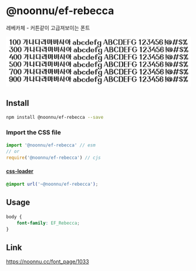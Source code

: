 # @noonnu/ef-rebecca

레베카체 - 커튼같이 고급져보이는 폰트

![example](./example.png)

## Install

```bash
npm install @noonnu/ef-rebecca --save
```

### Import the CSS file

```js
import '@noonnu/ef-rebecca' // esm
// or
require('@noonnu/ef-rebecca') // cjs
```

#### [css-loader](https://github.com/webpack-contrib/css-loader)

```css
@import url('~@noonnu/ef-rebecca');
```

## Usage

```css
body {
    font-family: EF_Rebecca;
}
```

## Link

https://noonnu.cc/font_page/1033
